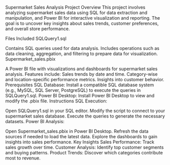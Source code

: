 Supermarket Sales Analysis Project
Overview
This project involves analyzing supermarket sales data using SQL for data extraction and manipulation, and Power BI for interactive visualization and reporting. The goal is to uncover key insights about sales trends, customer preferences, and overall store performance.

Files Included
SQLQuery1.sql

Contains SQL queries used for data analysis.
Includes operations such as data cleaning, aggregation, and filtering to prepare data for visualization.
Supermarket_sales.pbix

A Power BI file with visualizations and dashboards for supermarket sales analysis.
Features include:
Sales trends by date and time.
Category-wise and location-specific performance metrics.
Insights into customer behavior.
Prerequisites
SQL Database: Install a compatible SQL database system (e.g., MySQL, SQL Server, PostgreSQL) to execute the queries in SQLQuery1.sql.
Power BI Desktop: Install Power BI Desktop to view and modify the .pbix file.
Instructions
SQL Execution:

Open SQLQuery1.sql in your SQL editor.
Modify the script to connect to your supermarket sales database.
Execute the queries to generate the necessary datasets.
Power BI Analysis:

Open Supermarket_sales.pbix in Power BI Desktop.
Refresh the data sources if needed to load the latest data.
Explore the dashboards to gain insights into sales performance.
Key Insights
Sales Performance: Track sales growth over time.
Customer Analysis: Identify top customer segments and buying patterns.
Product Trends: Discover which categories contribute most to revenue.
